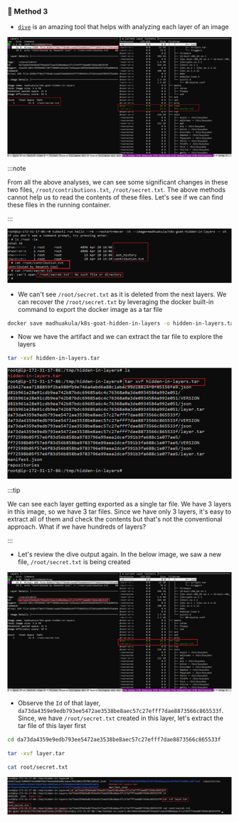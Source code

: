 ### 🎲 Method 3

* [`dive`](https://github.com/wagoodman/dive) is an amazing tool that helps with analyzing each layer of an image

![Scenario 15 dive](./sc-15-4-0.png)

:::note

From all the above analyses, we can see some significant changes in these two files, `/root/contributions.txt`, `/root/secret.txt`. The above methods cannot help us to read the contents of these files. Let's see if we can find these files in the running container.

:::

![Scenario 15 dive](./sc-15-5.png)

* We can't see `/root/secret.txt` as it is deleted from the next layers. We can recover the `/root/secret.txt` by leveraging the docker built-in command to export the docker image as a tar file

```bash
docker save madhuakula/k8s-goat-hidden-in-layers -o hidden-in-layers.tar
```

* Now we have the artifact and we can extract the tar file to explore the layers

```bash
tar -xvf hidden-in-layers.tar
```

![Scenario 15 tar file extraction](./sc-15-6.png)

:::tip

We can see each layer getting exported as a single tar file. We have 3 layers in this image, so we have 3 tar files. Since we have only 3 layers, it's easy to extract all of them and check the contents but that's not the conventional approach. What if we have hundreds of layers?

:::

* Let's review the dive output again. In the below image, we saw a new file, `/root/secret.txt` is being created 

![Scenario 15 dive](./sc-15-4-1.png)

* Observe the `Id` of that layer, `da73da4359e9edb793ee5472ae3538be8aec57c27efff7dae8873566c865533f`. Since, we have `/root/secret.txt` created in this layer, let's extract the tar file of this layer first

```bash
cd da73da4359e9edb793ee5472ae3538be8aec57c27efff7dae8873566c865533f
```

```bash
tar -xvf layer.tar
```

```bash
cat root/secret.txt
```

![Scenario 15 secret.txt contents](./sc-15-7.png)